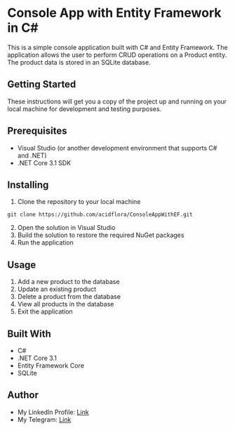 # Console App with Entity Framework in C#

This is a simple console application built with C# and Entity Framework. The application allows the user to perform CRUD operations on a Product entity. The product data is stored in an SQLite database.

## Getting Started
These instructions will get you a copy of the project up and running on your local machine for development and testing purposes.

## Prerequisites
- Visual Studio (or another development environment that supports C# and .NET)
- .NET Core 3.1 SDK
## Installing
1. Clone the repository to your local machine
```
git clone https://github.com/acidflora/ConsoleAppWithEF.git
```
2. Open the solution in Visual Studio
3. Build the solution to restore the required NuGet packages
4. Run the application
## Usage
1. Add a new product to the database
2. Update an existing product
3. Delete a product from the database
4. View all products in the database
5. Exit the application
## Built With
- C#
- .NET Core 3.1
- Entity Framework Core
- SQLite
## Author
- My LinkedIn Profile: [Link](https://www.linkedin.com/in/artyom-kuprianov/)
- My Telegram: [Link](https://t.me/BigBlackTape/)

